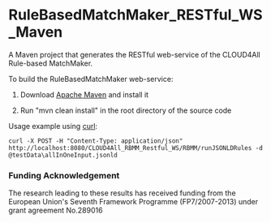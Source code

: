 RuleBasedMatchMaker_RESTful_WS_Maven
====================================

A Maven project that generates the RESTful web-service of the CLOUD4All Rule-based MatchMaker.

To build the RuleBasedMatchMaker web-service:

1) Download [Apache Maven](http://maven.apache.org/) and install it

2) Run "mvn clean install" in the root directory of the source code

Usage example using [curl](http://curl.haxx.se/):

	curl -X POST -H "Content-Type: application/json" http://localhost:8080/CLOUD4All_RBMM_Restful_WS/RBMM/runJSONLDRules -d @testData\allInOneInput.jsonld

### Funding Acknowledgement

The research leading to these results has received funding from the European
Union's Seventh Framework Programme (FP7/2007-2013) under grant agreement No.289016